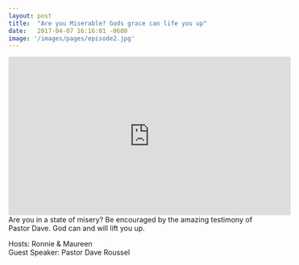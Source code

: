 ```yaml
---
layout: post
title:  "Are you Miserable? Gods grace can life you up"
date:   2017-04-07 16:16:01 -0600
image: '/images/pages/episode2.jpg'
---
```

<iframe width="560" height="315" src="https://www.youtube.com/embed/nkaeVc1rCeo" frameborder="0" allowfullscreen></iframe>
Are you in a state of misery? Be encouraged by the amazing testimony of Pastor Dave. God can and will lift you up. 

Hosts: Ronnie & Maureen <br>
Guest Speaker: Pastor Dave Roussel

